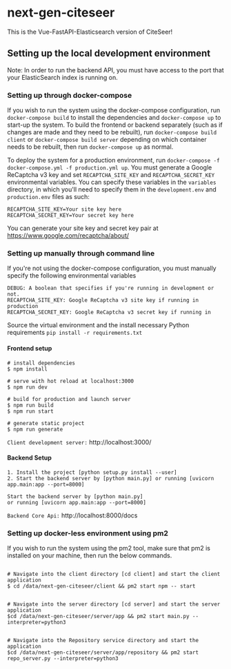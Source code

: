 # next-gen-citeseer
This is the Vue-FastAPI-Elasticsearch version of CiteSeer!

## **Setting up the local development environment**
Note: In order to run the backend API, you must have access to the port that your ElasticSearch index is running on.
### **Setting up through docker-compose**
If you wish to run the system using the docker-compose configuration, run `docker-compose build` to install the dependencies and `docker-compose up` to start-up the system. To build the frontend or backend separately (such as if changes are made and they need to be rebuilt), run `docker-compose build client` or `docker-compose build server` depending on which container needs to be rebuilt, then run `docker-compose up` as normal.

To deploy the system for a production environment, run `docker-compose -f docker-compose.yml -f production.yml up`. You must generate a Google ReCaptcha v3 key and set `RECAPTCHA_SITE_KEY` and `RECAPTCHA_SECRET_KEY` environmental variables. You can specify these variables in the `variables` directory, in which you'll need to specify them in the `development.env` and `production.env` files as such:

```
RECAPTCHA_SITE_KEY=Your site key here
RECAPTCHA_SECRET_KEY=Your secret key here
```

You can generate your site key and secret key pair at https://www.google.com/recaptcha/about/

### **Setting up manually through command line**
If you're not using the docker-compose configuration, you must manually specify the following environmental variables

```
DEBUG: A boolean that specifies if you're running in development or not.
RECAPTCHA_SITE_KEY: Google ReCaptcha v3 site key if running in production
RECAPTCHA_SECRET_KEY: Google ReCaptcha v3 secret key if running in
```

Source the virtual environment and the install necessary Python requirements `pip install -r requirements.txt`

#### **Frontend setup**
```Navigate into the client director [cd client]
# install dependencies
$ npm install

# serve with hot reload at localhost:3000
$ npm run dev

# build for production and launch server
$ npm run build
$ npm run start

# generate static project
$ npm run generate
```
`Client development server:` http://localhost:3000/

#### **Backend Setup**
```Navigate into the backend directory [cd server]
1. Install the project [python setup.py install --user]
2. Start the backend server by [python main.py] or running [uvicorn app.main:app --port=8000]
```

```Navigate into the backend directory [cd server]
Start the backend server by [python main.py]
or running [uvicorn app.main:app --port=8000]
```

`Backend Core Api:` http://localhost:8000/docs


### **Setting up docker-less environment using pm2**
If you wish to run the system using the pm2 tool, make sure that pm2 is installed on your machine, then run the below commands.

```

# Navigate into the client directory [cd client] and start the client application
$ cd /data/next-gen-citeseer/client && pm2 start npm -- start


# Navigate into the server directory [cd server] and start the server application
$cd /data/next-gen-citeseer/server/app && pm2 start main.py --interpreter=python3


# Navigate into the Repository service directory and start the  application
$cd /data/next-gen-citeseer/server/app/repository && pm2 start repo_server.py --interpreter=python3

```


